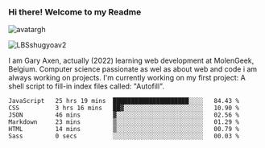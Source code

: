 ### Hi there! Welcome to my Readme 
![avatargh](https://user-images.githubusercontent.com/22075644/164934471-9e8af8ff-56fa-42c4-8061-5c7410433886.png)

![LBSshugyoav2](https://user-images.githubusercontent.com/22075644/164934218-25b846e8-bf56-4a0e-bd88-ab444310d7a8.png)



I am Gary Axen, actually (2022) learning web development at MolenGeek, Belgium.
Computer science passionate as wel as about web and code i am always working on projects.
I'm currently working on my first project: A shell script to fill-in index files called: "Autofill". 
<!--START_SECTION:waka-->

```text
JavaScript   25 hrs 19 mins  █████████████████████░░░░   84.43 %
CSS          3 hrs 16 mins   ██▓░░░░░░░░░░░░░░░░░░░░░░   10.90 %
JSON         46 mins         ▓░░░░░░░░░░░░░░░░░░░░░░░░   02.56 %
Markdown     23 mins         ▒░░░░░░░░░░░░░░░░░░░░░░░░   01.29 %
HTML         14 mins         ▒░░░░░░░░░░░░░░░░░░░░░░░░   00.79 %
Sass         0 secs          ░░░░░░░░░░░░░░░░░░░░░░░░░   00.03 %
```

<!--END_SECTION:waka-->

<!--
**LeBigSky/LebigSky** is a ✨ _special_ ✨ repository because its `README.md` (this file) appears on your GitHub profile.


as to get you started:

- 🔭 I’m currently working on ...
- 🌱 I’m currently learning ...
- 👯 I’m looking to collaborate on ...
- 🤔 I’m looking for help with ...
- 💬 Ask me about ...
- 📫 How to reach me: ...
- 😄 Pronouns: ...
- ⚡ Fun fact: ...
-->
